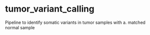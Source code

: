 # tumor_variant_calling
Pipeline to identify somatic variants in tumor samples with a. matched normal sample
